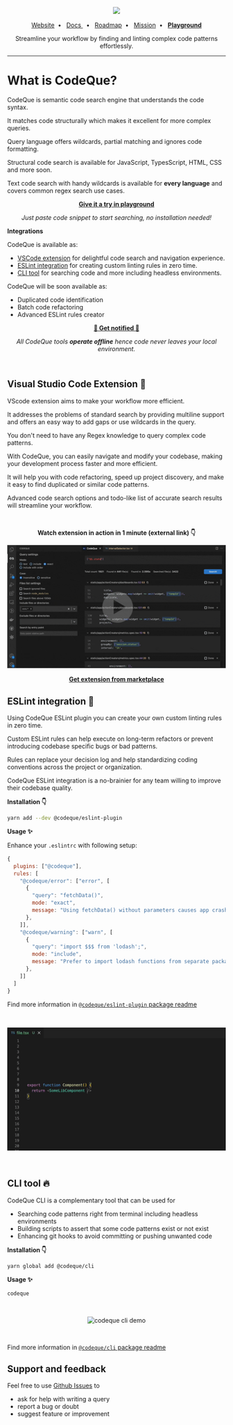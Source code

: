 <p align="center">
  <a href="https://codeque.co/?utm_source=readme_main" title="Learn more about CodeQue" target="_blank">
    <img src="https://github.com/codeque-co/codeque/blob/master/packages/vscode/media/logoShort.png?raw=true" width="200px" />
  </a>
  <br/>
  </p>
<p align="center">
  <a href="https://codeque.co/?utm_source=readme_main">Website</a>&nbsp;&nbsp;•&nbsp;&nbsp;  
  <a href="https://codeque.co/docs?utm_source=readme_main">Docs </a>&nbsp;&nbsp;•&nbsp;&nbsp; 
  <a href="https://codeque.co/roadmap?utm_source=readme_main">Roadmap</a>&nbsp;&nbsp;•&nbsp;&nbsp; 
  <a href="https://codeque.co/mission?utm_source=readme_main">Mission</a>&nbsp;&nbsp;•&nbsp;&nbsp; 
  <a href="https://codeque.co/playground?utm_source=readme_main"><b>Playground</b></a>
</p>

<p align="center">Streamline your workflow by finding and linting complex code patterns effortlessly.</p>

___ 

# What is CodeQue?

CodeQue is semantic code search engine that understands the code syntax. 

It matches code structurally which makes it excellent for more complex queries.

Query language offers wildcards, partial matching and ignores code formatting. 

Structural code search is available for JavaScript, TypesScript, HTML, CSS and more soon.

Text code search with handy wildcards is available for __every language__ and covers common regex search use cases.

<p align="center"><a href="https://codeque.co/playground?utm_source=readme_main"><b>Give it a try in 
 playground</b></a></p>

<p align="center"><i>Just paste code snippet to start searching, no installation needed!</i></p>

__Integrations__

CodeQue is available as:

- [VSCode extension](https://marketplace.visualstudio.com/items?itemName=CodeQue.codeque) for delightful code search and navigation experience.
- [ESLint integration](https://www.npmjs.com/package/@codeque/eslint-plugin) for creating custom linting rules in zero time.
- [CLI tool](https://www.npmjs.com/package/@codeque/cli) for searching code and more including headless environments.

CodeQue will be soon available as:

- Duplicated code identification
- Batch code refactoring 
- Advanced ESLint rules creator 


<p align="center"><a href="https://jayu.dev/newsletter?utm_source=readme_main"><b>🔔 Get notified 🔔 </b></a></p>

<p align="center"><i>All CodeQue tools <b>operate offline</b> hence code never leaves your local environment.</i></p>

</br>

<!-- HERO END -->
  
<!-- VSCODE INTRO START -->
## Visual Studio Code Extension 🔮
VScode extension aims to make your workflow more efficient.

It addresses the problems of standard search by providing multiline support and offers an easy way to add gaps or use wildcards in the query. 

You don't need to have any Regex knowledge to query complex code patterns. 

With CodeQue, you can easily navigate and modify your codebase, making your development process faster and more efficient.

It will help you with code refactoring, speed up project discovery, and make it easy to find duplicated or similar code patterns. 

Advanced code search options and todo-like list of accurate search results will streamline your workflow.

</br>

<p align="center"><b>Watch extension in action in 1 minute (external link) 👇</b></p>

<a href="https://codeque.co/vscode-demo-sound.mp4?utm_source=readme_main" target="_blank" title="Click to watch demo video">
    <img src="https://github.com/codeque-co/codeque/blob/master/packages/vscode/readme-media/intro.gif?raw=true" />
</a>

</br>

<!-- VSCODE INTRO END -->

<p align="center"><a href="https://marketplace.visualstudio.com/items?itemName=CodeQue.codeque"><b>Get extension from marketplace</b></a></p>
  
<!-- ESLINT INTRO START -->
## ESLint integration 💅

Using CodeQue ESLint plugin you can create your own custom linting rules in zero time.

Custom ESLint rules can help execute on long-term refactors or prevent introducing codebase specific bugs or bad patterns.

Rules can replace your decision log and help standardizing coding conventions across the project or organization.

CodeQue ESLint integration is a no-brainier for any team willing to improve their codebase quality.

<!-- ESLINT INTRO END -->

__Installation 👇__

```sh
yarn add --dev @codeque/eslint-plugin
```


__Usage ✨__

Enhance your `.eslintrc` with following setup:

```js
{
  plugins: ["@codeque"],
  rules: [
    "@codeque/error": ["error", [
      {
        "query": "fetchData()",
        mode: "exact",
        message: "Using fetchData() without parameters causes app crash!",
      },
    ]],
    "@codeque/warning": ["warn", [
      {
        "query": "import $$$ from 'lodash';",
        mode: "include",
        message: "Prefer to import lodash functions from separate packages like 'lodash.debounce'",
      },
    ]]
  ]
}
```
Find more information in [`@codeque/eslint-plugin` package readme](https://www.npmjs.com/package/@codeque/eslint-plugin)


</br>

<p align="center">
<img src="https://github.com/codeque-co/codeque/blob/master/packages/eslint/readme-media/disabled-prop.gif?raw=true" />
</p>

</br>
  
<!-- CLI INTRO START -->
## CLI tool 🔥

CodeQue CLI is a complementary tool that can be used for
- Searching code patterns right from terminal including headless environments
- Building scripts to assert that some code patterns exist or not exist
- Enhancing git hooks to avoid committing or pushing unwanted code

<!-- CLI INTRO END -->

__Installation 👇__

```sh
yarn global add @codeque/cli
```

__Usage ✨__

```sh
codeque
```

</br>

<p align="center"><img src="./packages/cli/demo.gif" alt="codeque cli demo" width="500px"/><p>

</br>

Find more information in [`@codeque/cli` package readme](https://www.npmjs.com/package/@codeque/cli)

<!-- FOOTER START -->

## Support and feedback

Feel free to use [Github Issues](https://github.com/codeque-co/codeque/issues)
to
- ask for help with writing a query
- report a bug or doubt
- suggest feature or improvement